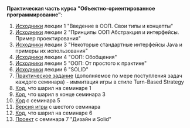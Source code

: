 **Практическая часть курса "Объектно-ориентированное программирование":**

1. [Исходники](https://github.com/ILYA-NASA/OOP/tree/main/Lecture_01) лекции 1 "Введение в ООП. Свои типы и концепты"
2. [Исходники](https://github.com/ILYA-NASA/OOP/tree/main/Lecture_02) лекции 2 "Принципы ООП Абстракция и интерфейсы. Пример проектирования"
3. [Исходники](https://github.com/ILYA-NASA/OOP/tree/main/Lecture_03) лекции 3 "Некоторые стандартные интерфейсы Java и примеры их использования"
4. [Исходники](https://github.com/ILYA-NASA/OOP/tree/main/Lecture_04) лекции 4 "ООП: Обобщения"
5. [Исходники](https://github.com/ILYA-NASA/OOP/tree/main/Lecture_05) лекции 5 "ООП: От простого к практике"
6. [Исходники](https://github.com/ILYA-NASA/OOP/tree/main/Lecture_06) лекции 6 "SOLID"
7. [Практическое задание](https://github.com/ILYA-NASA/OOP/tree/main/Home_01) (дополняемое по мере поступления задач каждого семинара) - иммитация игры в стиле Turn-Based Strategy
8. [Код](https://github.com/ILYA-NASA/OOP/tree/main/Seminar_01), что шарил на семинаре 1
9. [Код](https://github.com/ILYA-NASA/OOP/tree/main/Seminar_03), что шарил в конце семинара 3
10. [Код](https://github.com/ILYA-NASA/OOP/tree/main/Seminar_05) с семинара 5
11. [Версия игры](https://github.com/ILYA-NASA/OOP/tree/main/Seminar_06/Game) с шестого семинара
12. [Код](https://github.com/ILYA-NASA/OOP/tree/main/Seminar_06/Practice), что шарил на семинаре 6
13. [Проект](https://github.com/ILYA-NASA/OOP/tree/main/Seminar_07) с семинара 7 "Дизайн и Solid"
